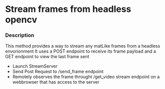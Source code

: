 # Stream frames from headless opencv

### Description
This method provides a way to stream any matLike frames from a headless envorionment
It uses a POST endpoint to receive its frame payload and a GET endpoint to view the last frame sent

- Launch StreamServer
- Send Post Request to /send_frame endpoint
- Remotely observes the frame throught /get_video stream endpoint on a webbrowser that has access to the server

